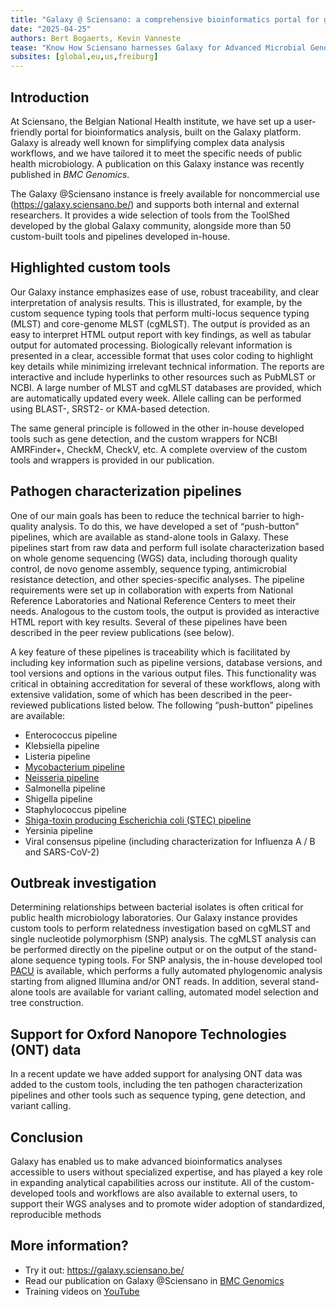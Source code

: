 ```yaml
---
title: "Galaxy @ Sciensano: a comprehensive bioinformatics portal for genomics-based microbial typing, characterization, and outbreak detection"
date: "2025-04-25"
authors: Bert Bogaerts, Kevin Vanneste
tease: "Know How Sciensano harnesses Galaxy for Advanced Microbial Genomics, Precision Typing, and Rapid Outbreak Detection"
subsites: [global,eu,us,freiburg]
---
```


## Introduction
At Sciensano, the Belgian National Health institute, we have set up a user-friendly portal for bioinformatics analysis, built on the Galaxy platform. Galaxy is already well known for simplifying complex data analysis workflows, and we have tailored it to meet the specific needs of public health microbiology. A publication on this Galaxy instance was recently published in *BMC Genomics*.

The Galaxy @Sciensano instance is freely available for noncommercial use (https://galaxy.sciensano.be/) and supports both internal and external researchers. It provides a wide selection of tools from the ToolShed developed by the global Galaxy community, alongside more than 50 custom-built tools and pipelines developed in-house.

## Highlighted custom tools 
Our Galaxy instance emphasizes ease of use, robust traceability, and clear interpretation of analysis results. This is illustrated, for example, by the custom sequence typing tools that perform multi-locus sequence typing (MLST) and core-genome MLST (cgMLST). The output is provided as an easy to interpret HTML output report with key findings, as well as tabular output for automated processing. Biologically relevant information is presented in a clear, accessible format that uses color coding to highlight key details while minimizing irrelevant technical information. The reports are interactive and include hyperlinks to other resources such as PubMLST or NCBI. A large number of MLST and cgMLST databases are provided, which are automatically updated every week. Allele calling can be performed using BLAST-, SRST2- or KMA-based detection.

The same general principle is followed in the other in-house developed tools such as gene detection, and the custom wrappers for NCBI AMRFinder+, CheckM, CheckV, etc. A complete overview of the custom tools and wrappers is provided in our publication.

## Pathogen characterization pipelines 
One of our main goals has been to reduce the technical barrier to high-quality analysis. To do this, we have developed a set of “push-button” pipelines, which are available as stand-alone tools in Galaxy. These pipelines start from raw data and perform full isolate characterization based on whole genome sequencing (WGS) data, including thorough quality control, de novo genome assembly, sequence typing, antimicrobial resistance detection, and other species-specific analyses. The pipeline requirements were set up in collaboration with experts from National Reference Laboratories and National Reference Centers to meet their needs. Analogous to the custom tools, the output is provided as interactive HTML report with key results. Several of these pipelines have been described in the peer review publications (see below).

A key feature of these pipelines is traceability which is facilitated by including key information such as pipeline versions, database versions, and tool versions and options in the various output files. This functionality was critical in obtaining accreditation for several of these workflows, along with extensive validation, some of which has been described in the peer-reviewed publications listed below. The following “push-button” pipelines are available:

- Enterococcus pipeline
- Klebsiella pipeline
- Listeria pipeline
- [Mycobacterium pipeline](https://pmc.ncbi.nlm.nih.gov/articles/PMC8316078/)
- [Neisseria pipeline](https://pmc.ncbi.nlm.nih.gov/articles/PMC6414443/)
- Salmonella pipeline
- Shigella pipeline
- Staphylococcus pipeline
- [Shiga-toxin producing Escherichia coli (STEC) pipeline](https://pmc.ncbi.nlm.nih.gov/articles/PMC8190621/)
- Yersinia pipeline
- Viral consensus pipeline (including characterization for Influenza A / B and SARS-CoV-2)

## Outbreak investigation
Determining relationships between bacterial isolates is often critical for public health microbiology laboratories. Our Galaxy instance provides custom tools to perform relatedness investigation based on cgMLST and single nucleotide polymorphism (SNP) analysis. The cgMLST analysis can be performed directly on the pipeline output or on the output of the stand-alone sequence typing tools. For SNP analysis, the in-house developed tool [PACU](https://github.com/BioinformaticsPlatformWIV-ISP/PACU) is available, which performs a fully automated phylogenomic analysis starting from aligned Illumina and/or ONT reads. In addition, several stand-alone tools are available for variant calling, automated model selection and tree construction. 

## Support for Oxford Nanopore Technologies (ONT) data
In a recent update we have added support for analysing ONT data was added to the custom tools, including the ten pathogen characterization pipelines and other tools such as sequence typing, gene detection, and variant calling. 

## Conclusion
Galaxy has enabled us to make advanced bioinformatics analyses accessible to users without specialized expertise, and has played a key role in expanding analytical capabilities across our institute. All of the custom-developed tools and workflows are also available to external users, to support their WGS analyses and to promote wider adoption of standardized, reproducible methods

## More information? 
- Try it out: https://galaxy.sciensano.be/
- Read our publication on Galaxy @Sciensano in [BMC Genomics](https://pubmed.ncbi.nlm.nih.gov/39780046/)
- Training videos on [YouTube](https://www.youtube.com/watch?v=z0oxaaNzZks&list=PL9O-3w2bLZ4X5DJGYlbqL60PQDzn42Wjh)